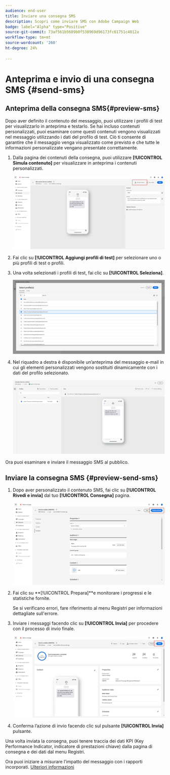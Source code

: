 ```yaml
---
audience: end-user
title: Inviare una consegna SMS
description: Scopri come inviare SMS con Adobe Campaign Web
badge: label="Alpha" type="Positive"
source-git-commit: 73af561b5609b0f538969d96173fc61751c4812a
workflow-type: tm+mt
source-wordcount: '260'
ht-degree: 24%

---
```


# Anteprima e invio di una consegna SMS {#send-sms}

## Anteprima della consegna SMS{#preview-sms}

Dopo aver definito il contenuto del messaggio, puoi utilizzare i profili di test per visualizzarlo in anteprima e testarlo. Se hai incluso contenuti personalizzati, puoi esaminare come questi contenuti vengono visualizzati nel messaggio utilizzando i dati del profilo di test. Ciò ti consente di garantire che il messaggio venga visualizzato come previsto e che tutte le informazioni personalizzate vengano presentate correttamente.

1. Dalla pagina dei contenuti della consegna, puoi utilizzare **[!UICONTROL Simula contenuto]** per visualizzare in anteprima i contenuti personalizzati.

   ![](assets/sms_send_1.png)

1. Fai clic su **[!UICONTROL Aggiungi profili di test]** per selezionare uno o più profili di test o profili.

1. Una volta selezionati i profili di test, fai clic su **[!UICONTROL Seleziona]**.

   ![](assets/sms_send_2.png)

1. Nel riquadro a destra è disponibile un’anteprima del messaggio e-mail in cui gli elementi personalizzati vengono sostituiti dinamicamente con i dati del profilo selezionato.

   ![](assets/sms_send_3.png)

Ora puoi esaminare e inviare il messaggio SMS al pubblico.

## Inviare la consegna SMS {#preview-send-sms}

1. Dopo aver personalizzato il contenuto SMS, fai clic su **[!UICONTROL Rivedi e invia]** dal tuo **[!UICONTROL Consegna]** pagina.

   ![](assets/sms_send_4.png)

1. Fai clic su **[!UICONTROL Prepara]**e monitorare i progressi e le statistiche fornite.

   Se si verificano errori, fare riferimento al menu Registri per informazioni dettagliate sull&#39;errore.

1. Inviare i messaggi facendo clic su **[!UICONTROL Invia]** per procedere con il processo di invio finale.

   ![](assets/sms_send_5.png)

1. Conferma l’azione di invio facendo clic sul pulsante **[!UICONTROL Invia]** pulsante.

Una volta inviata la consegna, puoi tenere traccia dei dati KPI (Key Performance Indicator, indicatore di prestazioni chiave) dalla pagina di consegna e dei dati dal menu Registri.

Ora puoi iniziare a misurare l’impatto del messaggio con i rapporti incorporati. [Ulteriori informazioni](../reporting/sms-report.md)




